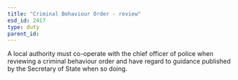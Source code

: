 ```yaml
---
title: "Criminal Behaviour Order - review"
esd_id: 2417
type: duty
parent_id:  
---
```


A local authority must co-operate with the chief officer of police when reviewing a criminal behaviour order and have regard to guidance published by the Secretary of State when so doing.

